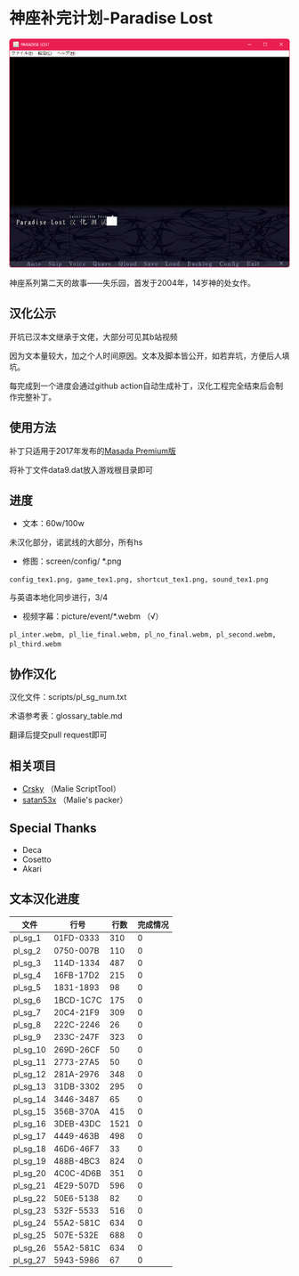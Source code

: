 # 神座补完计划-Paradise Lost



![img](readme.assets/74576f08feaaa155a4d1ce90b7668d09.png)

神座系列第二天的故事——失乐园，首发于2004年，14岁神的处女作。



## 汉化公示

开坑已汉本文继承于文佬，大部分可见其b站视频

因为文本量较大，加之个人时间原因。文本及脚本皆公开，如若弃坑，方便后人填坑。

每完成到一个进度会通过github action自动生成补丁，汉化工程完全结束后会制作完整补丁。



## 使用方法

补丁只适用于2017年发布的[Masada Premium版](https://vndb.org/r52327)

将补丁文件data9.dat放入游戏根目录即可



## 进度

- 文本：60w/100w

未汉化部分，诺武线的大部分，所有hs

- 修图：screen/config/ *.png

`config_tex1.png, game_tex1.png, shortcut_tex1.png, sound_tex1.png`

与英语本地化同步进行，3/4

- 视频字幕：picture/event/*.webm （√）

`pl_inter.webm, pl_lie_final.webm, pl_no_final.webm, pl_second.webm, pl_third.webm`



## 协作汉化

汉化文件：scripts/pl_sg_num.txt

术语参考表：glossary_table.md

翻译后提交pull request即可

## 相关项目

- [Crsky](https://github.com/crskycode/Malie_Script_Tool) （Malie ScriptTool）
- [satan53x](https://github.com/satan53x/SExtractor) （Malie's packer）

## Special Thanks

- Deca
- Cosetto
- Akari

## 文本汉化进度

| 文件     | 行号      | 行数 | 完成情况 |
| -------- | --------- | ---- | -------- |
| pl_sg_1  | 01FD-0333 | 310  | 0        |
| pl_sg_2  | 0750-007B | 110  | 0        |
| pl_sg_3  | 114D-1334 | 487  | 0        |
| pl_sg_4  | 16FB-17D2 | 215  | 0        |
| pl_sg_5  | 1831-1893 | 98   | 0        |
| pl_sg_6  | 1BCD-1C7C | 175  | 0        |
| pl_sg_7  | 20C4-21F9 | 309  | 0        |
| pl_sg_8  | 222C-2246 | 26   | 0        |
| pl_sg_9  | 233C-247F | 323  | 0        |
| pl_sg_10 | 269D-26CF | 50   | 0        |
| pl_sg_11 | 2773-27A5 | 50   | 0        |
| pl_sg_12 | 281A-2976 | 348  | 0        |
| pl_sg_13 | 31DB-3302 | 295  | 0        |
| pl_sg_14 | 3446-3487 | 65   | 0        |
| pl_sg_15 | 356B-370A | 415  | 0        |
| pl_sg_16 | 3DEB-43DC | 1521 | 0        |
| pl_sg_17 | 4449-463B | 498  | 0        |
| pl_sg_18 | 46D6-46F7 | 33   | 0        |
| pl_sg_19 | 488B-4BC3 | 824  | 0        |
| pl_sg_20 | 4C0C-4D6B | 351  | 0        |
| pl_sg_21 | 4E29-507D | 596  | 0        |
| pl_sg_22 | 50E6-5138 | 82   | 0        |
| pl_sg_23 | 532F-5533 | 516  | 0        |
| pl_sg_24 | 55A2-581C | 634  | 0        |
| pl_sg_25 | 507E-532E | 688  | 0        |
| pl_sg_26 | 55A2-581C | 634  | 0        |
| pl_sg_27 | 5943-5986 | 67   | 0        |